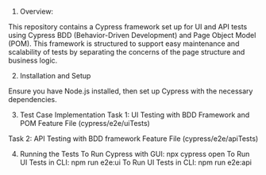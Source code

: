 1. Overview:

This repository contains a Cypress framework set up for UI and API tests using Cypress BDD (Behavior-Driven Development) and Page Object Model (POM). This framework is structured to support easy maintenance and scalability of tests by separating the concerns of the page structure and business logic.

2. Installation and Setup

Ensure you have Node.js installed, then set up Cypress with the necessary dependencies.

3. Test Case Implementation
Task 1: UI Testing with BDD Framework and POM
Feature File (cypress/e2e/uiTests)

Task 2: API Testing with BDD framework
Feature File (cypress/e2e/apiTests)

4. Running the Tests
To Run Cypress with GUI: npx cypress open
To Run UI Tests in CLI: npm run e2e:ui
To Run UI Tests in CLI: npm run e2e:api



